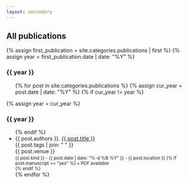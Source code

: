 ```yaml
---
layout: secondary
---
```


## All publications

{% assign first_publication = site.categories.publications | first %}
{% assign year = first_publication.date | date: "%Y" %}

<h3>{{ year }}</h3>
<ul class="fa-ul talk-list">
{% for post in site.categories.publications %}
	{% assign cur_year = post.date | date: "%Y" %}
	{% if cur_year != year %}
</ul>
		{% assign year = cur_year %} 
<h3>{{ year }}</h3>
<ul class="fa-ul talk-list">
	{% endif %}
	<li>
		<span class="fa-li"><i class="fas fa-book-open"></i></span>
		{{ post.authors }}. <a href="{{ post.url }}">{{ post.title }}</a><br/>
		<topic>{{ post.tags | join: "</topic> <topic>" }}</topic><br/>
		<venue>{{ post.venue }}</venue><br/>
		<small>{{ post.kind }} - {{ post.date | date: "%-d %B %Y" }} - {{ post.location }}
		{% if post.manuscript == "yes" %}
			 • <i class="fas fa-file-pdf"></i> PDF available<br/>
		{% endif %}
		</small>
	</li>
{% endfor %}
</ul>
